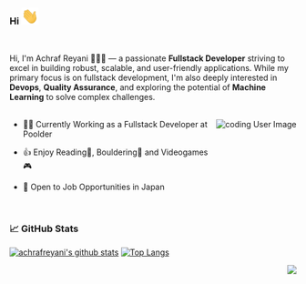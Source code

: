 ### Hi <img src="https://raw.githubusercontent.com/achrafreyani/achrafreyani/master/icons/wave.gif" width="30px">
<br/>

Hi, I'm Achraf Reyani 👨🏻‍💻 — a passionate **Fullstack Developer** striving to excel in building robust, scalable, and user-friendly applications. While my primary focus is on fullstack development, I'm also deeply interested in **Devops**, **Quality Assurance**, and exploring the potential of **Machine Learning** to solve complex challenges.
<br/>
<br/>

<img align="right" alt="coding User Image" src="https://raw.githubusercontent.com/achrafreyani/achrafreyani/master/icons/mini.gif" height="180" />

- 👨‍💻 Currently Working as a Fullstack Developer at Poolder

- 👍 Enjoy Reading📖, Bouldering🧗 and Videogames🎮

- 🗾 Open to Job Opportunities in Japan

<br/>

### 📈 GitHub Stats

[![achrafreyani's github stats](https://github-readme-stats.vercel.app/api?username=achrafreyani&show_icons=true&line_height=21&show_icons=true&theme=vue&hide_border=true)](https://github.com/anuraghazra/github-readme-stats)
[![Top Langs](https://github-readme-stats.vercel.app/api/top-langs/?username=achrafreyani&show_icons=true&layout=compact&theme=vue&hide_border=true)](https://github.com/anuraghazra/github-readme-stats)

<img src="https://komarev.com/ghpvc/?username=achrafreyani&color=blue&style=flat-square&label=visitors" align="right" />
